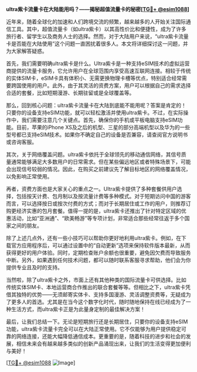 **ultra紫卡流量卡在大陆能用吗？——揭秘超值流量卡的秘密[[TG💪+ @esim1088](https://t.me/s/esim1088)]**

近年来，随着全球化的加速和人们跨境交流的频繁，越来越多的人开始关注国际通信工具。其中，超值流量卡（如ultra紫卡）以其高性价比和便捷性，成为了许多旅行者、留学生以及商务人士的选择。然而，对于大陆用户来说，“ultra紫卡流量卡是否能在大陆使用”这个问题一直困扰着很多人。本文将详细探讨这一问题，并为大家解答疑惑。

首先，我们需要明确ultra紫卡是什么。Ultra紫卡是一种支持eSIM技术的虚拟运营商提供的流量卡服务，它允许用户在全球范围内享受高速互联网连接。相较于传统的实体SIM卡，eSIM卡具有体积小、无需更换物理卡槽等优点，特别适合经常需要跨国使用的用户。此外，由于其灵活的资费方案，用户可以根据自己的需求选择合适的套餐，比如短期漫游、长期驻留或是全球覆盖等。

那么，回到核心问题：ultra紫卡流量卡在大陆到底能不能用呢？答案是肯定的！只要你的设备支持eSIM功能，就可以轻松激活并使用ultra紫卡。不过，在实际操作中，我们需要注意几个关键点。首先，确保你的手机或平板电脑支持eSIM功能。目前，苹果的iPhone XS及之后的机型、三星的部分高端机型以及华为的一些型号都已支持eSIM技术。如果你不确定自己的设备是否兼容，请查阅官方说明书或咨询客服。

其次，关于网络覆盖问题。ultra紫卡依托于全球领先的移动通信网络，其信号质量通常能够满足大多数用户的日常需求。但在某些偏远地区或者特殊场景下，可能会出现信号较弱的情况。因此，在购买之前建议先了解目标地区的网络覆盖情况，以免影响正常使用。

再者，资费方面也是大家关心的重点之一。Ultra紫卡提供了多种套餐供用户选择，包括按天计费、包月制以及按流量计费等多种模式。对于短期访问中国的游客而言，可以选择按日或按次付费的方式；而对于长期居住或工作的用户，则推荐订购更经济实惠的包月套餐。值得一提的是，ultra紫卡还推出了针对特定区域的优惠活动，比如“亚洲通”、“欧美畅游”等专项计划，非常适合那些经常往返于多个国家之间的朋友。

除了上述几点外，还有一些小技巧可以帮助你更好地利用ultra紫卡。例如，在下载官方应用程序后，可以通过设置中的“自动更新”选项来保持软件版本最新，从而获得更好的用户体验。同时，定期检查账户余额也很重要，避免因欠费而导致服务中断。另外，如果遇到任何技术问题，都可以随时联系客服寻求帮助，他们会为你提供专业且及时的支持。

当然啦，除了ultra紫卡之外，市面上还有其他种类的国际流量卡可供选择。比如传统实体SIM卡、本地运营商合作推出的联合套餐等等。但相比之下，ultra紫卡凭借其独特的优势——无须邮寄实体卡、支持多国漫游、灵活调整资费等，无疑成为了更多人的首选。尤其是在当今这个数字化时代，随时随地保持在线已经成为了一种生活方式，而ultra紫卡正是为此量身定制的最佳解决方案！

最后，让我们总结一下。无论是短期旅行还是长期居住，只要你的设备支持eSIM功能，ultra紫卡流量卡完全可以在大陆正常使用。它不仅能够为用户提供稳定可靠的网络连接，还能大幅降低通信成本。更重要的是，随着科技的进步和社会的发展，相信未来会有越来越多类似的创新产品涌现出来，让我们的生活变得更加便利与美好！

[[TG💪+ @esim1088](https://t.me/s/esim1088) ![Image](https://i.postimg.cc/4NQfJmqS/Snipaste-2025-05-13-00-14-12.png)]